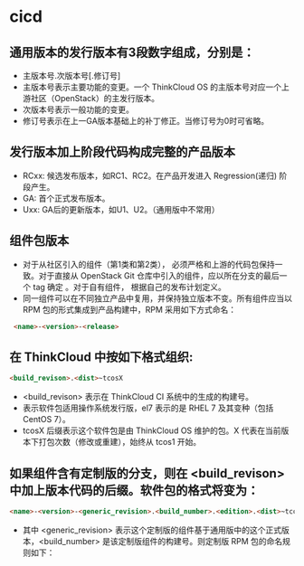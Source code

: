 # cicd
## 通用版本的发行版本有3段数字组成，分别是：
* 主版本号.次版本号[.修订号]
* 主版本号表示主要功能的变更。一个 ThinkCloud OS 的主版本号对应一个上游社区（OpenStack）的主发行版本。
* 次版本号表示一般功能的变更。
* 修订号表示在上一GA版本基础上的补丁修正。当修订号为0时可省略。

## 发行版本加上阶段代码构成完整的产品版本
* RCxx: 候选发布版本，如RC1、RC2。在产品开发进入 Regression(递归) 阶段产生。
* GA: 首个正式发布版本。
* Uxx: GA后的更新版本，如U1、U2。（通用版中不常用）

## 组件包版本
* 对于从社区引入的组件（第1类和第2类），<version> 必须严格和上游的代码包保持一致。对于直接从 OpenStack Git 仓库中引入的组件，应以所在分支的最后一个 tag 确定 <version>。对于自有组件，<version> 根据自己的发布计划定义。
* 同一组件可以在不同独立产品中复用，并保持独立版本不变。所有组件应当以 RPM 包的形式集成到产品构建中，RPM 采用如下方式命名：
```html
 <name>-<version>-<release>
```

## <release> 在 ThinkCloud 中按如下格式组织:
```html
<build_revison>.<dist>~tcosX

```
* <build_revison> 表示在 ThinkCloud CI 系统中的生成的构建号。
* <dist> 表示软件包适用操作系统发行版，el7 表示的是 RHEL 7 及其变种（包括 CentOS 7）。
* tcosX 后缀表示这个软件包是由 ThinkCloud OS 维护的包。X 代表在当前版本下打包次数（修改或重建），始终从 tcos1 开始。

## 如果组件含有定制版的分支，则在 <build_revison> 中加上版本代码的后缀。软件包的格式将变为：

```html
<name>-<version>-<generic_revision>.<build_number>.<edition>.<dist>~tcosX

```
* 其中 <generic_revision> 表示这个定制版的组件基于通用版中的这个正式版本，<build_number> 是该定制版组件的构建号。则定制版 RPM 包的命名规则如下：


